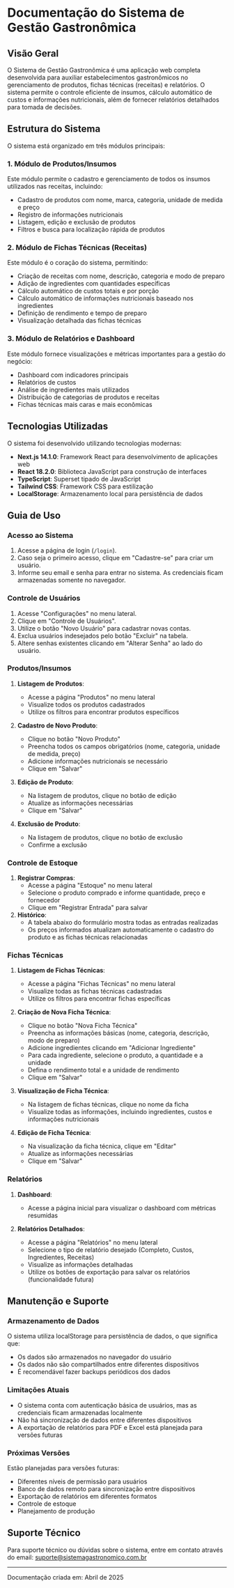 # Documentação do Sistema de Gestão Gastronômica

## Visão Geral

O Sistema de Gestão Gastronômica é uma aplicação web completa desenvolvida para auxiliar estabelecimentos gastronômicos no gerenciamento de produtos, fichas técnicas (receitas) e relatórios. O sistema permite o controle eficiente de insumos, cálculo automático de custos e informações nutricionais, além de fornecer relatórios detalhados para tomada de decisões.

## Estrutura do Sistema

O sistema está organizado em três módulos principais:

### 1. Módulo de Produtos/Insumos

Este módulo permite o cadastro e gerenciamento de todos os insumos utilizados nas receitas, incluindo:
- Cadastro de produtos com nome, marca, categoria, unidade de medida e preço
- Registro de informações nutricionais
- Listagem, edição e exclusão de produtos
- Filtros e busca para localização rápida de produtos

### 2. Módulo de Fichas Técnicas (Receitas)

Este módulo é o coração do sistema, permitindo:
- Criação de receitas com nome, descrição, categoria e modo de preparo
- Adição de ingredientes com quantidades específicas
- Cálculo automático de custos totais e por porção
- Cálculo automático de informações nutricionais baseado nos ingredientes
- Definição de rendimento e tempo de preparo
- Visualização detalhada das fichas técnicas

### 3. Módulo de Relatórios e Dashboard

Este módulo fornece visualizações e métricas importantes para a gestão do negócio:
- Dashboard com indicadores principais
- Relatórios de custos
- Análise de ingredientes mais utilizados
- Distribuição de categorias de produtos e receitas
- Fichas técnicas mais caras e mais econômicas

## Tecnologias Utilizadas

O sistema foi desenvolvido utilizando tecnologias modernas:
- **Next.js 14.1.0**: Framework React para desenvolvimento de aplicações web
- **React 18.2.0**: Biblioteca JavaScript para construção de interfaces
- **TypeScript**: Superset tipado de JavaScript
- **Tailwind CSS**: Framework CSS para estilização
- **LocalStorage**: Armazenamento local para persistência de dados

## Guia de Uso

### Acesso ao Sistema

1. Acesse a página de login (`/login`).
2. Caso seja o primeiro acesso, clique em "Cadastre-se" para criar um usuário.
3. Informe seu email e senha para entrar no sistema. As credenciais ficam armazenadas somente no navegador.

### Controle de Usuários

1. Acesse "Configurações" no menu lateral.
2. Clique em "Controle de Usuários".
3. Utilize o botão "Novo Usuário" para cadastrar novas contas.
4. Exclua usuários indesejados pelo botão "Excluir" na tabela.
5. Altere senhas existentes clicando em "Alterar Senha" ao lado do usuário.

### Produtos/Insumos

1. **Listagem de Produtos**:
   - Acesse a página "Produtos" no menu lateral
   - Visualize todos os produtos cadastrados
   - Utilize os filtros para encontrar produtos específicos

2. **Cadastro de Novo Produto**:
   - Clique no botão "Novo Produto"
   - Preencha todos os campos obrigatórios (nome, categoria, unidade de medida, preço)
   - Adicione informações nutricionais se necessário
   - Clique em "Salvar"

3. **Edição de Produto**:
   - Na listagem de produtos, clique no botão de edição
   - Atualize as informações necessárias
   - Clique em "Salvar"

4. **Exclusão de Produto**:
   - Na listagem de produtos, clique no botão de exclusão
   - Confirme a exclusão

### Controle de Estoque

1. **Registrar Compras**:
   - Acesse a página "Estoque" no menu lateral
   - Selecione o produto comprado e informe quantidade, preço e fornecedor
   - Clique em "Registrar Entrada" para salvar
2. **Histórico**:
   - A tabela abaixo do formulário mostra todas as entradas realizadas
   - Os preços informados atualizam automaticamente o cadastro do produto e as fichas técnicas relacionadas

### Fichas Técnicas

1. **Listagem de Fichas Técnicas**:
   - Acesse a página "Fichas Técnicas" no menu lateral
   - Visualize todas as fichas técnicas cadastradas
   - Utilize os filtros para encontrar fichas específicas

2. **Criação de Nova Ficha Técnica**:
   - Clique no botão "Nova Ficha Técnica"
   - Preencha as informações básicas (nome, categoria, descrição, modo de preparo)
   - Adicione ingredientes clicando em "Adicionar Ingrediente"
   - Para cada ingrediente, selecione o produto, a quantidade e a unidade
   - Defina o rendimento total e a unidade de rendimento
   - Clique em "Salvar"

3. **Visualização de Ficha Técnica**:
   - Na listagem de fichas técnicas, clique no nome da ficha
   - Visualize todas as informações, incluindo ingredientes, custos e informações nutricionais

4. **Edição de Ficha Técnica**:
   - Na visualização da ficha técnica, clique em "Editar"
   - Atualize as informações necessárias
   - Clique em "Salvar"

### Relatórios

1. **Dashboard**:
   - Acesse a página inicial para visualizar o dashboard com métricas resumidas

2. **Relatórios Detalhados**:
   - Acesse a página "Relatórios" no menu lateral
   - Selecione o tipo de relatório desejado (Completo, Custos, Ingredientes, Receitas)
   - Visualize as informações detalhadas
   - Utilize os botões de exportação para salvar os relatórios (funcionalidade futura)

## Manutenção e Suporte

### Armazenamento de Dados

O sistema utiliza localStorage para persistência de dados, o que significa que:
- Os dados são armazenados no navegador do usuário
- Os dados não são compartilhados entre diferentes dispositivos
- É recomendável fazer backups periódicos dos dados

### Limitações Atuais

- O sistema conta com autenticação básica de usuários, mas as credenciais ficam armazenadas localmente
- Não há sincronização de dados entre diferentes dispositivos
- A exportação de relatórios para PDF e Excel está planejada para versões futuras

### Próximas Versões

Estão planejadas para versões futuras:
- Diferentes níveis de permissão para usuários
- Banco de dados remoto para sincronização entre dispositivos
- Exportação de relatórios em diferentes formatos
- Controle de estoque
- Planejamento de produção

## Suporte Técnico

Para suporte técnico ou dúvidas sobre o sistema, entre em contato através do email: suporte@sistemagastronomico.com.br

---

Documentação criada em: Abril de 2025
